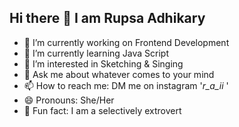 ## Hi there 👋   I am Rupsa Adhikary

<!--
**Rupsa004/Rupsa004** is a ✨ _special_ ✨ repository because its `README.md` (this file) appears on your GitHub profile.

Here are some ideas to get you started:-->

- 🔭 I’m currently working on Frontend Development 
- 🌱 I’m currently learning Java Script
- 🤔 I’m interested in Sketching & Singing 
- 💬 Ask me about whatever comes to your mind
- 📫 How to reach me: DM me on instagram '_r_a_ii_ '
- 😄 Pronouns: She/Her
- 👀 Fun fact: I am a selectively extrovert

